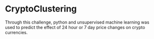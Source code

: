 # CryptoClustering

Through this challenge, python and unsupervised machine learning was used to predict the effect of 24 hour or 7 day price changes on crypto currencies. 
